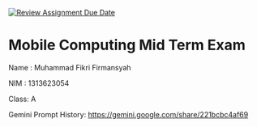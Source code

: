 [![Review Assignment Due Date](https://classroom.github.com/assets/deadline-readme-button-22041afd0340ce965d47ae6ef1cefeee28c7c493a6346c4f15d667ab976d596c.svg)](https://classroom.github.com/a/T0qt99Uw)
# Mobile Computing Mid Term Exam
Name : Muhammad Fikri Firmansyah

NIM  : 1313623054

Class: A 

Gemini Prompt History: https://gemini.google.com/share/221bcbc4af69

